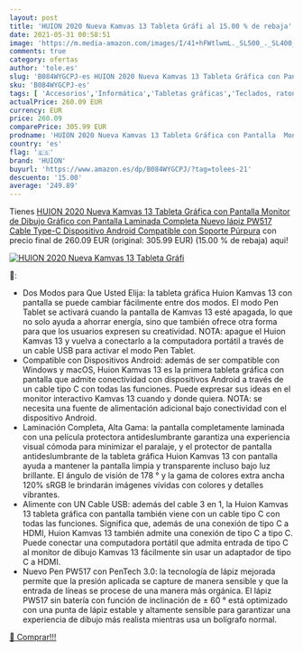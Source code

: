 ```yaml
---
layout: post
title: 'HUION 2020 Nueva Kamvas 13 Tableta Gráfi al 15.00 % de rebaja'
date: 2021-05-31 00:58:51
image: 'https://m.media-amazon.com/images/I/41+hFWtlwmL._SL500_._SL400_.jpg'
comments: true
category: ofertas
author: 'tole.es'
slug: 'B084WYGCPJ-es HUION 2020 Nueva Kamvas 13 Tableta Gráfica con Pantalla...'
sku: 'B084WYGCPJ-es'
tags: [ 'Accesorios','Informática','Tabletas gráficas','Teclados, ratones y periféricos de entrada','huion','lápiz', ]
actualPrice: 260.09 EUR
currency: EUR
price: 260.09
comparePrice: 305.99 EUR
prodname: 'HUION 2020 Nueva Kamvas 13 Tableta Gráfica con Pantalla  Monitor de Dibujo Gráfico con Pantalla Laminada Completa  Nuevo lápiz PW517  Cable Type-C  Dispositivo Android Compatible  con Soporte  Púrpura'
country: 'es'
flag: '🇪🇸'
brand: 'HUION'
buyurl: 'https://www.amazon.es/dp/B084WYGCPJ/?tag=tolees-21'
descuento: '15.00'
average: '249.89'
---
```


Tienes [HUION 2020 Nueva Kamvas 13 Tableta Gráfica con Pantalla  Monitor de Dibujo Gráfico con Pantalla Laminada Completa  Nuevo lápiz PW517  Cable Type-C  Dispositivo Android Compatible  con Soporte  Púrpura](https://www.amazon.es/dp/B084WYGCPJ/?tag=tolees-21) con precio final de  260.09 EUR (original: 305.99 EUR) (15.00 %  de rebaja) aqui!

[![HUION 2020 Nueva Kamvas 13 Tableta Gráfi](https://m.media-amazon.com/images/I/41+hFWtlwmL._SL500_._SL400_.jpg)](https://www.amazon.es/dp/B084WYGCPJ/?tag=tolees-21)

🔎:

- Dos Modos para Que Usted Elija: la tableta gráfica Huion Kamvas 13 con pantalla se puede cambiar fácilmente entre dos modos. El modo Pen Tablet se activará cuando la pantalla de Kamvas 13 esté apagada, lo que no solo ayuda a ahorrar energía, sino que también ofrece otra forma para que los usuarios expresen su creatividad. NOTA: apague el Huion Kamvas 13 y vuelva a conectarlo a la computadora portátil a través de un cable USB para activar el modo Pen Tablet.
- Compatible con Dispositivos Android: además de ser compatible con Windows y macOS, Huion Kamvas 13 es la primera tableta gráfica con pantalla que admite conectividad con dispositivos Android a través de un cable tipo C con todas las funciones. Puede expresar sus ideas en el monitor interactivo Kamvas 13 cuando y donde quiera. NOTA: se necesita una fuente de alimentación adicional bajo conectividad con el dispositivo Android.
- Laminación Completa, Alta Gama: la pantalla completamente laminada con una película protectora antideslumbrante garantiza una experiencia visual cómoda para minimizar el paralaje, y el protector de pantalla antideslumbrante de la tableta gráfica Huion Kamvas 13 con pantalla ayuda a mantener la pantalla limpia y transparente incluso bajo luz brillante. El ángulo de visión de 178 ° y la gama de colores extra ancha 120% sRGB le brindarán imágenes vívidas con colores y detalles vibrantes.
- Alimente con UN Cable USB: además del cable 3 en 1, la Huion Kamvas 13 tableta gráfica con pantalla también viene con un cable tipo C con todas las funciones. Significa que, además de una conexión de tipo C a HDMI, Huion Kamvas 13 también admite una conexión de tipo C a tipo C. Puede conectar una computadora portátil que admita entrada de tipo C al monitor de dibujo Kamvas 13 fácilmente sin usar un adaptador de tipo C a HDMI.
- Nuevo Pen PW517 con PenTech 3.0: la tecnología de lápiz mejorada permite que la presión aplicada se capture de manera sensible y que la entrada de líneas se procese de una manera más orgánica. El lápiz PW517 sin batería con función de inclinación de ± 60 ° está optimizado con una punta de lápiz estable y altamente sensible para garantizar una experiencia de dibujo más realista mientras usa un bolígrafo normal.

[🛒 Comprar!!!](https://www.amazon.es/dp/B084WYGCPJ/?tag=tolees-21)
